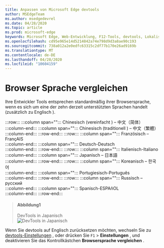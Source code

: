 ```yaml
---
title: Anpassen von Microsoft Edge devtools
author: MSEdgeTeam
ms.author: msedgedevrel
ms.date: 04/28/2020
ms.topic: article
ms.prod: microsoft-edge
keywords: Microsoft Edge, Web-Entwicklung, F12-Tools, devtools, Lokalisierung, Loc, Sprache
ms.openlocfilehash: cd95e965e14d5214842a74e798d9d3a8ae90c193
ms.sourcegitcommit: 738a012a2e0edfc63315c2df77b170e26ad9169b
ms.translationtype: MT
ms.contentlocale: de-DE
ms.lasthandoff: 04/28/2020
ms.locfileid: "10604159"
---
```

# Browser Sprache vergleichen  

Ihre Entwickler Tools entsprechen standardmäßig ihrer Browsersprache, wenn es sich um eine der zehn derzeit unterstützten Sprachen handelt (zusätzlich zu Englisch \).  

:::row:::
   :::column span="":::
      Chinesisch (vereinfacht \) –  &#20013;&#25991;&#65288;&#31616;&#20307;&#65289;  
   :::column-end:::
   :::column span="":::
      Chinesisch (traditionell \) –  &#20013;&#25991;&#65288;&#32321;&#39636;&#65289;  
   :::column-end:::
:::row-end:::
:::row:::
   :::column span="":::
      Französisch – Fran&#231;AIS  
   :::column-end:::
   :::column span="":::
      Deutsch-Deutsch  
   :::column-end:::
:::row-end:::
:::row:::
   :::column span="":::
      Italienisch-Italiano  
   :::column-end:::
   :::column span="":::
      Japanisch –  &#26085;&#26412;&#35486;  
   :::column-end:::
:::row-end:::
:::row:::
   :::column span="":::
      Koreanisch –  &#54620;&#44397;&#50612;  
   :::column-end:::
   :::column span="":::
      Portugiesisch-Portugu&#234;s  
   :::column-end:::
:::row-end:::
:::row:::
   :::column span="":::
      Russisch –  &#1088;&#1091;&#1089;&#1089;&#1082;&#1080;&#1081;  
   :::column-end:::
   :::column span="":::
      Spanisch-ESPA&#241;OL  
   :::column-end:::
:::row-end:::  

> #### Abbildung1  
> DevTools in Japanisch  
> ![DevTools in Japanisch][ImageJpDevTools]  

Wenn Sie devtools auf Englisch zurücksetzen möchten, wechseln Sie zu [devtools-Einstellungen][DevtoolschromiumCustomizeIndexSettings] , oder drücken Sie `F1`  >  **Einstellungen** , und deaktivieren Sie das Kontrollkästchen **Browsersprache vergleichen** .  

<!-- image links -->

[ImageJpDevTools]: ./media/localization-jp.png "Abbildung 1: devtools in Japanisch"  

<!-- links -->  

[DevtoolschromiumCustomizeIndexSettings]: ./index.md#settings "Einstellungen – anpassen der Microsoft Edge-devtools"  
